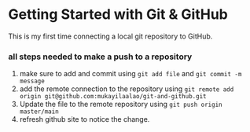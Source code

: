 # Getting Started with Git & GitHub

This is my first time connecting a local git repository to GitHub.

### all steps needed to make a push to a repository

1. make sure to add and commit using  ```git add file``` and  ```git commit -m message``` 
2. add the remote connection to the repository using ```git remote add origin git@github.com:mukayilaalao/git-and-github.git```
3. Update the file to the remote repository using ```git push origin master/main```
4. refresh github site to notice the change. 